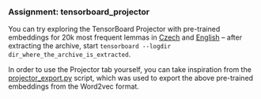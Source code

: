 ### Assignment: tensorboard_projector

You can try exploring the TensorBoard Projector with pre-trained embeddings
for 20k most frequent lemmas in
[Czech](https://ufal.mff.cuni.cz/~straka/courses/npfl114/2122/demos/cs_lemma_20k.zip)
and [English](https://ufal.mff.cuni.cz/~straka/courses/npfl114/2122/demos/en_lemma_20k.zip)
– after extracting the archive, start
`tensorboard --logdir dir_where_the_archive_is_extracted`.

In order to use the Projector tab yourself, you can take inspiration from the
[projector_export.py](https://github.com/ufal/npfl114/tree/master/labs/08/projector_export.py)
script, which was used to export the above pre-trained embeddings from the
Word2vec format.
